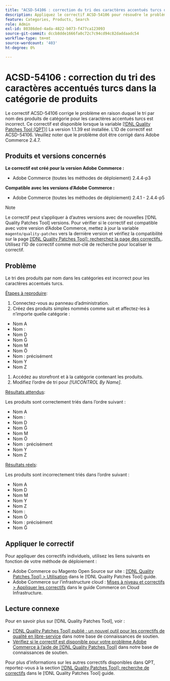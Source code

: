 ```yaml
---
title: "ACSD-54106 : correction du tri des caractères accentués turcs dans la catégorie de produits"
description: Appliquez le correctif ACSD-54106 pour résoudre le problème Adobe Commerce en raison duquel le tri par nom des produits de catégorie pour les caractères accentués turcs est incorrect.
feature: Categories, Products, Search
role: Admin
exl-id: 80386ded-4ada-4822-b073-f477ca123093
source-git-commit: dccb8dde1666fa0c72c7c94cd94c82daddaadc54
workflow-type: tm+mt
source-wordcount: '403'
ht-degree: 0%

---
```


# ACSD-54106 : correction du tri des caractères accentués turcs dans la catégorie de produits

Le correctif ACSD-54106 corrige le problème en raison duquel le tri par nom des produits de catégorie pour les caractères accentués turcs est incorrect. Ce correctif est disponible lorsque la variable [[!DNL Quality Patches Tool (QPT)]](/help/announcements/adobe-commerce-announcements/magento-quality-patches-released-new-tool-to-self-serve-quality-patches.md) La version 1.1.39 est installée. L’ID de correctif est ACSD-54106. Veuillez noter que le problème doit être corrigé dans Adobe Commerce 2.4.7.

## Produits et versions concernés

**Le correctif est créé pour la version Adobe Commerce :**

* Adobe Commerce (toutes les méthodes de déploiement) 2.4.4-p3

**Compatible avec les versions d’Adobe Commerce :**

* Adobe Commerce (toutes les méthodes de déploiement) 2.4.1 - 2.4.4-p5

>[!NOTE]
>
>Le correctif peut s’appliquer à d’autres versions avec de nouvelles [!DNL Quality Patches Tool] versions. Pour vérifier si le correctif est compatible avec votre version d’Adobe Commerce, mettez à jour la variable `magento/quality-patches` vers la dernière version et vérifiez la compatibilité sur la page [[!DNL Quality Patches Tool]: recherchez la page des correctifs.](https://experienceleague.adobe.com/tools/commerce-quality-patches/index.html). Utilisez l’ID de correctif comme mot-clé de recherche pour localiser le correctif.

## Problème

Le tri des produits par nom dans les catégories est incorrect pour les caractères accentués turcs.

<u>Étapes à reproduire</u>:

1. Connectez-vous au panneau d’administration.
1. Créez des produits simples nommés comme suit et affectez-les à n’importe quelle catégorie :

* Nom A
* Nom :
* Nom D
* Nom Ğ
* Nom M
* Nom Ö
* Nom : précisément
* Nom Y
* Nom Z

1. Accédez au storefront et à la catégorie contenant les produits.
1. Modifiez l’ordre de tri pour *[!UICONTROL By Name]*.

<u>Résultats attendus</u>:

Les produits sont correctement triés dans l’ordre suivant :

* Nom A
* Nom :
* Nom D
* Nom Ğ
* Nom M
* Nom Ö
* Nom : précisément
* Nom Y
* Nom Z

<u>Résultats réels</u>:

Les produits sont incorrectement triés dans l’ordre suivant :

* Nom A
* Nom D
* Nom M
* Nom Y
* Nom Z
* Nom :
* Nom Ö
* Nom : précisément
* Nom Ğ

## Appliquer le correctif

Pour appliquer des correctifs individuels, utilisez les liens suivants en fonction de votre méthode de déploiement :

* Adobe Commerce ou Magento Open Source sur site : [[!DNL Quality Patches Tool] > Utilisation](https://experienceleague.adobe.com/docs/commerce-operations/tools/quality-patches-tool/usage.html) dans le [!DNL Quality Patches Tool] guide.
* Adobe Commerce sur l’infrastructure cloud : [Mises à niveau et correctifs > Appliquer les correctifs](https://experienceleague.adobe.com/docs/commerce-cloud-service/user-guide/develop/upgrade/apply-patches.html) dans le guide Commerce on Cloud Infrastructure.

## Lecture connexe

Pour en savoir plus sur [!DNL Quality Patches Tool], voir :

* [[!DNL Quality Patches Tool] publié : un nouvel outil pour les correctifs de qualité en libre-service](/help/announcements/adobe-commerce-announcements/magento-quality-patches-released-new-tool-to-self-serve-quality-patches.md) dans notre base de connaissances de soutien.
* [Vérifiez si le correctif est disponible pour votre problème Adobe Commerce à l’aide de [!DNL Quality Patches Tool]](/help/support-tools/patches-available-in-qpt-tool/check-patch-for-magento-issue-with-magento-quality-patches.md) dans notre base de connaissances de soutien.

Pour plus d’informations sur les autres correctifs disponibles dans QPT, reportez-vous à la section [[!DNL Quality Patches Tool]: recherche de correctifs](https://experienceleague.adobe.com/tools/commerce-quality-patches/index.html) dans le [!DNL Quality Patches Tool] guide.
